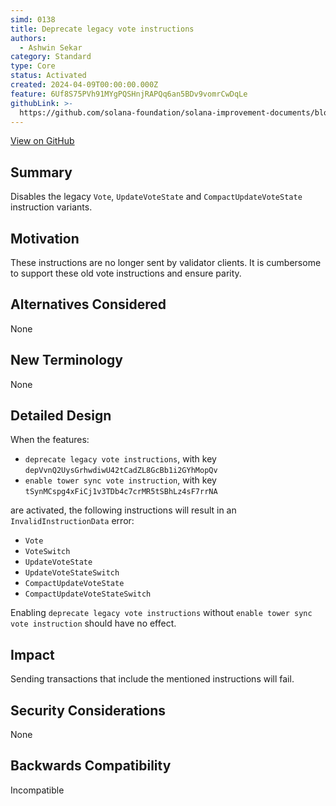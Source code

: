 ```yaml
---
simd: 0138
title: Deprecate legacy vote instructions
authors:
  - Ashwin Sekar
category: Standard
type: Core
status: Activated
created: 2024-04-09T00:00:00.000Z
feature: 6Uf8S75PVh91MYgPQSHnjRAPQq6an5BDv9vomrCwDqLe
githubLink: >-
  https://github.com/solana-foundation/solana-improvement-documents/blob/main/proposals/0138-deprecate-legacy-vote-instructions.md
---
```

[View on GitHub](https://github.com/solana-foundation/solana-improvement-documents/blob/main/proposals/0138-deprecate-legacy-vote-instructions.md)


## Summary

Disables the legacy `Vote`, `UpdateVoteState` and `CompactUpdateVoteState`
instruction variants.

## Motivation

These instructions are no longer sent by validator clients.
It is cumbersome to support these old vote instructions and ensure parity.

## Alternatives Considered

None

## New Terminology

None

## Detailed Design

When the features:

* `deprecate legacy vote instructions`, with key
    `depVvnQ2UysGrhwdiwU42tCadZL8GcBb1i2GYhMopQv`
* `enable tower sync vote instruction`, with key
    `tSynMCspg4xFiCj1v3TDb4c7crMR5tSBhLz4sF7rrNA`

are activated, the following instructions will result in an
`InvalidInstructionData` error:

* `Vote`
* `VoteSwitch`
* `UpdateVoteState`
* `UpdateVoteStateSwitch`
* `CompactUpdateVoteState`
* `CompactUpdateVoteStateSwitch`

Enabling `deprecate legacy vote instructions` without 
`enable tower sync vote instruction` should have no effect.

## Impact

Sending transactions that include the mentioned instructions will fail.

## Security Considerations

None

## Backwards Compatibility

Incompatible
